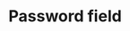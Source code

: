 <EuiPageHeader>
  <EuiPageHeaderSection>
    <EuiTitle @size="l">
      <h1>
        Password field
      </h1>
    </EuiTitle>
  </EuiPageHeaderSection>
</EuiPageHeader>
